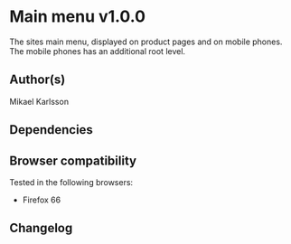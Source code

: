 # Main menu v1.0.0

The sites main menu, displayed on product pages and on mobile phones. The mobile phones has an additional root level.

## Author(s)

Mikael Karlsson

## Dependencies



## Browser compatibility

Tested in the following browsers:

- Firefox 66

## Changelog

